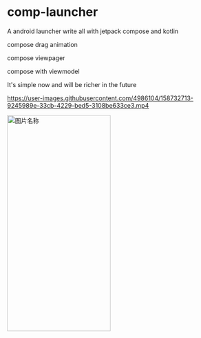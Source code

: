 # comp-launcher
A android launcher write all with jetpack compose and kotlin

compose drag animation

compose viewpager

compose with viewmodel


It's simple now  and will be richer in the future

 

https://user-images.githubusercontent.com/4986104/158732713-9245989e-33cb-4229-bed5-3108be633ce3.mp4


<img src="https://github.com/dikeboy/compose-launcher/blob/main/review/splash1.png" width = "240" height = "500" alt="图片名称" align=center /> 
 


